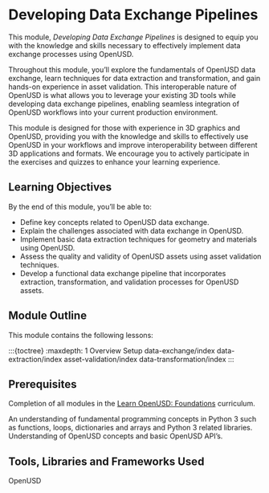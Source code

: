 # Developing Data Exchange Pipelines

This module, *Developing Data Exchange Pipelines* is designed to equip you with the knowledge and skills necessary to effectively implement data exchange processes using OpenUSD.

Throughout this module, you’ll explore the fundamentals of OpenUSD data exchange, learn techniques for data extraction and transformation, and gain hands-on experience in asset validation. This interoperable nature of OpenUSD is what allows you to leverage your existing 3D tools while developing data exchange pipelines, enabling seamless integration of OpenUSD workflows into your current production environment.

This module is designed for those with experience in 3D graphics and OpenUSD, providing you with the knowledge and skills to effectively use OpenUSD in your workflows and improve interoperability between different 3D applications and formats. We encourage you to actively participate in the exercises and quizzes to enhance your learning experience.

## Learning Objectives

By the end of this module, you’ll be able to:

- Define key concepts related to OpenUSD data exchange.
- Explain the challenges associated with data exchange in OpenUSD.
- Implement basic data extraction techniques for geometry and materials using OpenUSD.
- Assess the quality and validity of OpenUSD assets using asset validation techniques.
- Develop a functional data exchange pipeline that incorporates extraction, transformation, and validation processes for OpenUSD assets.

## Module Outline

This module contains the following lessons:

:::{toctree}
:maxdepth: 1
Overview <self>
Setup <setup>
data-exchange/index
data-extraction/index
asset-validation/index
data-transformation/index
:::

## Prerequisites

Completion of all modules in the [Learn OpenUSD: Foundations](https://www.nvidia.com/en-us/learn/learning-path/openusd/) curriculum.

An understanding of fundamental programming concepts in Python 3 such as functions, loops, dictionaries and arrays and Python 3 related libraries. Understanding of OpenUSD concepts and basic OpenUSD API’s.

## Tools, Libraries and Frameworks Used

OpenUSD